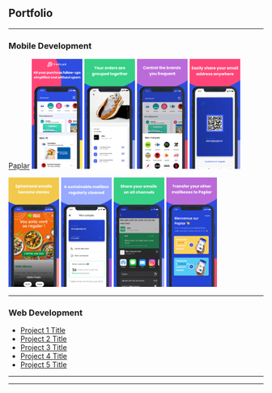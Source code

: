 ## Portfolio

---

### Mobile Development 

[Paplar](/sample_page)
<img src="images/paplar/1.png" width="100"/>
<img src="images/paplar/2.png" width="100"/>
<img src="images/paplar/3.png" width="100"/>
<img src="images/paplar/4.png" width="100"/>

<img src="images/paplar/5.png" width="100"/>
<img src="images/paplar/6.png" width="100"/>
<img src="images/paplar/7.png" width="100"/>
<img src="images/paplar/8.png" width="100"/>

---

### Web Development

- [Project 1 Title](http://example.com/)
- [Project 2 Title](http://example.com/)
- [Project 3 Title](http://example.com/)
- [Project 4 Title](http://example.com/)
- [Project 5 Title](http://example.com/)

---




---
